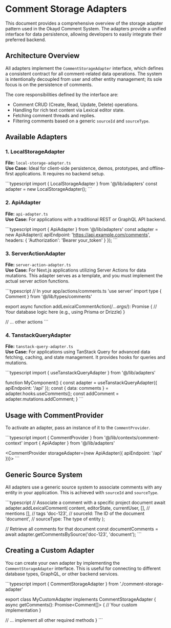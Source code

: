 # Comment Storage Adapters

This document provides a comprehensive overview of the storage adapter pattern used in the Okayd Comment System. The adapters provide a unified interface for data persistence, allowing developers to easily integrate their preferred backend.

## Architecture Overview

All adapters implement the `CommentStorageAdapter` interface, which defines a consistent contract for all comment-related data operations. The system is intentionally decoupled from user and other entity management; its sole focus is on the persistence of comments.

The core responsibilities defined by the interface are:
- Comment CRUD (Create, Read, Update, Delete) operations.
- Handling for rich text content via Lexical editor state.
- Fetching comment threads and replies.
- Filtering comments based on a generic `sourceId` and `sourceType`.

## Available Adapters

### 1. LocalStorageAdapter
**File:** `local-storage-adapter.ts`  
**Use Case:** Ideal for client-side persistence, demos, prototypes, and offline-first applications. It requires no backend setup.

\`\`\`typescript
import { LocalStorageAdapter } from '@/lib/adapters'
const adapter = new LocalStorageAdapter();
\`\`\`

### 2. ApiAdapter
**File:** `api-adapter.ts`  
**Use Case:** For applications with a traditional REST or GraphQL API backend.

\`\`\`typescript
import { ApiAdapter } from '@/lib/adapters'
const adapter = new ApiAdapter({
  apiEndpoint: 'https://api.example.com/comments',
  headers: { 'Authorization': 'Bearer your_token' }
});
\`\`\`

### 3. ServerActionAdapter
**File:** `server-action-adapter.ts`  
**Use Case:** For Next.js applications utilizing Server Actions for data mutations. This adapter serves as a template, and you must implement the actual server action functions.

\`\`\`typescript
// In your app/actions/comments.ts
'use server'
import type { Comment } from '@/lib/types/comments'

export async function addLexicalCommentAction(/*...args*/): Promise<Comment> {
  // Your database logic here (e.g., using Prisma or Drizzle)
}

// ... other actions
\`\`\`

### 4. TanstackQueryAdapter
**File:** `tanstack-query-adapter.ts`  
**Use Case:** For applications using TanStack Query for advanced data fetching, caching, and state management. It provides hooks for queries and mutations.

\`\`\`typescript
import { useTanstackQueryAdapter } from '@/lib/adapters'

function MyComponent() {
  const adapter = useTanstackQueryAdapter({ apiEndpoint: '/api' });
  const { data: comments } = adapter.hooks.useComments();
  const addComment = adapter.mutations.addComment;
}
\`\`\`

## Usage with CommentProvider

To activate an adapter, pass an instance of it to the `CommentProvider`.

\`\`\`typescript
import { CommentProvider } from '@/lib/contexts/comment-context'
import { ApiAdapter } from '@/lib/adapters'

<CommentProvider storageAdapter={new ApiAdapter({ apiEndpoint: '/api' })}>
  <YourApp />
</CommentProvider>
\`\`\`

## Generic Source System

All adapters use a generic source system to associate comments with any entity in your application. This is achieved with `sourceId` and `sourceType`.

\`\`\`typescript
// Associate a comment with a specific project document
await adapter.addLexicalComment(
  content,
  editorState,
  currentUser,
  [], // mentions
  [], // tags
  'doc-123',    // sourceId: The ID of the document
  'document',   // sourceType: The type of entity
);

// Retrieve all comments for that document
const documentComments = await adapter.getCommentsBySource('doc-123', 'document');
\`\`\`

## Creating a Custom Adapter

You can create your own adapter by implementing the `CommentStorageAdapter` interface. This is useful for connecting to different database types, GraphQL, or other backend services.

\`\`\`typescript
import { CommentStorageAdapter } from './comment-storage-adapter'

export class MyCustomAdapter implements CommentStorageAdapter {
  async getComments(): Promise<Comment[]> {
    // Your custom implementation
  }
  
  // ... implement all other required methods
}
\`\`\`
